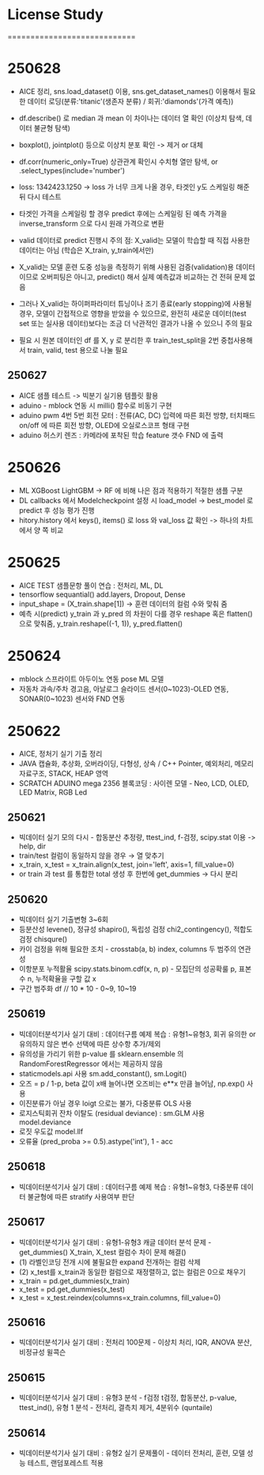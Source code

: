 # License Study  
  
============================  

# 250628 
- AICE 정리, sns.load_dataset() 이용, sns.get_dataset_names() 이용해서 필요한 데이터 로딩(분류:'titanic'(생존자 분류) / 회귀:'diamonds'(가격 예측))  
- df.describe() 로 median 과 mean 이 차이나는 데이터 열 확인 (이상치 탐색, 데이터 불균형 탐색)  
- boxplot(), jointplot() 등으로 이상치 분포 확인 -> 제거 or 대체  
- df.corr(numeric_only=True) 상관관계 확인시 수치형 열만 탐색, or .select_types(include='number')  

- loss: 1342423.1250 -> loss 가 너무 크게 나올 경우, 타겟인 y도 스케일링 해준 뒤 다시 테스트
- 타겟인 가격을 스케일링 할 경우 predict 후에는 스케일링 된 예측 가격을 inverse_transform 으로 다시 원래 가격으로 변환

- valid 데이터로 predict 진행시 주의 점: X_valid는 모델이 학습할 때 직접 사용한 데이터는 아님 (학습은 X_train, y_train에서만)
- X_valid는 모델 훈련 도중 성능을 측정하기 위해 사용된 검증(validation)용 데이터이므로 오버피팅은 아니고, predict() 해서 실제 예측값과 비교하는 건 전혀 문제 없음
- 그러나 X_valid는 하이퍼파라미터 튜닝이나 조기 종료(early stopping)에 사용될 경우, 모델이 간접적으로 영향을 받았을 수 있으므로, 완전히 새로운 데이터(test set 또는 실사용 데이터)보다는 조금 더 낙관적인 결과가 나올 수 있으니 주의 필요
- 필요 시 원본 데이터인 df 를 X, y 로 분리한 후 train_test_split을 2번 중첩사용해서 train, valid, test 용으로 나눌 필요

## 250627  
- AICE 샘플 테스트 -> 빅분기 실기용 템플릿 활용  
- aduino - mblock 연동 시 milli() 함수로 비동기 구현  
- aduino pwm 4번 5번 회전 모터 : 전류(AC, DC) 입력에 따른 회전 방향, 터치패드 on/off 에 따른 회전 방향, OLED에 오실로스코프 형태 구현    
- aduino 허스키 렌즈 : 카메라에 포착된 학습 feature 갯수 FND 에 출력  

# 250626  
- ML XGBoost LightGBM -> RF 에 비해 나은 점과 적용하기 적절한 샘플 구분  
- DL callbacks 에서 Modelcheckpoint 설정 시 load_model -> best_model 로 predict 후 성능 평가 진행  
- hitory.history 에서 keys(), items() 로 loss 와 val_loss 값 확인 -> 하나의 차트에서 양 쪽 비교  

# 250625  
- AICE TEST 샘플문항 풀이 연습 : 전처리, ML, DL
- tensorflow sequantial() add.layers, Dropout, Dense
- input_shape = (X_train.shape[1]) -> 훈련 데이터의 컬럼 수와 맞춰 줌
- 예측 시(predict) y_train 과 y_pred 의 차원이 다를 경우 reshape 혹은 flatten() 으로 맞춰줌, y_train.reshape((-1, 1)), y_pred.flatten()

# 250624  
- mblock 스프라이트 아두이노 연동 pose ML 모델  
- 자동차 과속/주차 경고음, 아날로그 슬라이드 센서(0~1023)-OLED 연동, SONAR(0~1023) 센서와 FND 연동  

# 250622  
- AICE, 정처기 실기 기출 정리  
- JAVA 캡슐화, 추상화, 오버라이딩, 다형성, 상속 /  C++ Pointer, 예외처리, 메모리 자료구조, STACK, HEAP 영역  
- SCRATCH ADUINO mega 2356 블록코딩 : 사이렌 모델 - Neo, LCD, OLED, LED Matrix, RGB Led  

## 250621  
- 빅데이터 실기 모의 다시 - 합동분산 추정량, ttest_ind, f-검정, scipy.stat 이용 -> help, dir  
- train/test 컬럼이 동일하지 않을 경우 → 열 맞추기  
- x_train, x_test = x_train.align(x_test, join='left', axis=1, fill_value=0)  
- or  train 과 test 를 통합한 total 생성 후 한번에 get_dummies -> 다시 분리  

## 250620  
- 빅데이터 실기 기출변형 3~6회  
- 등분산성 levene(), 정규성 shapiro(), 독립성 검정 chi2_contingency(), 적합도 검정 chisqure()  
- 카이 검정을 위해 필요한 조치 - crosstab(a, b) index, columns 두 범주의 연관성  
- 이항분포 누적활율 scipy.stats.binom.cdf(x, n, p) - 모집단의 성공확룰 p, 표본수 n, 누적확율을 구할 값 x  
- 구간 범주화 df // 10 * 10 - 0~9, 10~19  

## 250619 
- 빅데이터분석기사 실기 대비 : 데이터구름 예제 복습 : 유형1~유형3, 회귀 유의한 or 유의하지 않은 변수 선택에 따른 상수항 추가/제외  
- 유의성을 가리기 위한 p-value 를 sklearn.ensemble 의 RandomForestRegressor 에서는 제공하지 않음  
- staticmodels.api 사용 sm.add_constant(), sm.Logit()  
- 오즈 = p / 1-p, beta 값이 x배 늘어나면 오즈비는 e**x 만큼 늘어남, np.exp() 사용 
- 이진분류가 아닐 경우 loigt 으로는 불가, 다중분류 OLS 사용  
- 로지스틱회귀 잔차 이탈도 (residual deviance) : sm.GLM 사용 model.deviance  
- 로짓 우도값 model.llf  
- 오류율 (pred_proba >= 0.5).astype('int'), 1 - acc   

## 250618  
- 빅데이터분석기사 실기 대비 : 데이터구름 예제 복습 : 유형1~유형3, 다중분류 데이터 불균형에 따른 stratify 사용여부 판단   
  
## 250617  
- 빅데이터분석기사 실기 대비 : 유형1-유형3 캐글 데이터 분석 문제 - get_dummies() X_train, X_test 컬럼수 차이 문제 해결()  
- (1) 라벨인코딩 전개 시에 불필요한 expand 전개하는 컬럼 삭제  
- (2) x_test를 x_train과 동일한 컬럼으로 재정렬하고, 없는 컬럼은 0으로 채우기  
- x_train = pd.get_dummies(x_train)  
- x_test = pd.get_dummies(x_test)  
- x_test = x_test.reindex(columns=x_train.columns, fill_value=0)  
  
## 250616  
- 빅데이터분석기사 실기 대비 : 전처리 100문제 - 이상치 처리, IQR, ANOVA 분산, 비정규성 윌콕슨  
  
## 250615  
- 빅데이터분석기사 실기 대비 : 유형3 분석 - f검정 t검정, 합동분산, p-value, ttest_ind(), 유형 1 분석 - 전처리, 결측치 제거, 4분위수 (quntaile)  
  
## 250614  
- 빅데이터분석기사 실기 대비 : 유형2 실기 문제풀이 - 데이터 전처리, 훈련, 모델 성능 테스트, 랜덤포레스트 적용  
